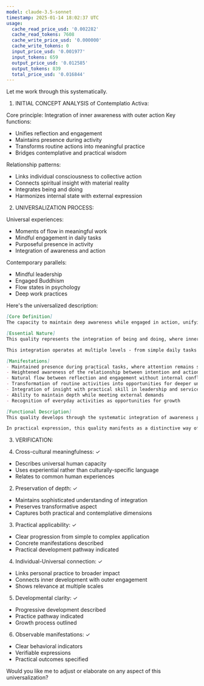 ```yaml
---
model: claude-3.5-sonnet
timestamp: 2025-01-14 18:02:37 UTC
usage:
  cache_read_price_usd: '0.002282'
  cache_read_tokens: 7608
  cache_write_price_usd: '0.000000'
  cache_write_tokens: 0
  input_price_usd: '0.001977'
  input_tokens: 659
  output_price_usd: '0.012585'
  output_tokens: 839
  total_price_usd: '0.016844'
---
```


Let me work through this systematically.

1. INITIAL CONCEPT ANALYSIS of Contemplatio Activa:

Core principle: Integration of inner awareness with outer action
Key functions:
- Unifies reflection and engagement
- Maintains presence during activity
- Transforms routine actions into meaningful practice
- Bridges contemplative and practical wisdom

Relationship patterns:
- Links individual consciousness to collective action
- Connects spiritual insight with material reality
- Integrates being and doing
- Harmonizes internal state with external expression

2. UNIVERSALIZATION PROCESS:

Universal experiences:
- Moments of flow in meaningful work
- Mindful engagement in daily tasks
- Purposeful presence in activity
- Integration of awareness and action

Contemporary parallels:
- Mindful leadership
- Engaged Buddhism
- Flow states in psychology
- Deep work practices

Here's the universalized description:

```markdown
[Core Definition]
The capacity to maintain deep awareness while engaged in action, unifying internal consciousness with external activity. This quality enables the transformation of routine tasks into meaningful practice through sustained presence, allowing wisdom to manifest through practical engagement while maintaining contemplative depth.

[Essential Nature]
This quality represents the integration of being and doing, where inner awareness and outer action become a unified field of conscious engagement. It transcends the apparent dichotomy between contemplative and active states, revealing how depth of presence can infuse and elevate practical activity. Rather than alternating between reflection and action, it establishes a dynamic synthesis where each enriches and informs the other.

This integration operates at multiple levels - from simple daily tasks to complex social engagement - always maintaining the thread of conscious presence while meeting practical demands. It transforms the quality of action through sustained awareness while simultaneously deepening understanding through engaged practice.

[Manifestations]
- Maintained presence during practical tasks, where attention remains stable despite activity
- Heightened awareness of the relationship between intention and action
- Natural flow between reflection and engagement without internal conflict
- Transformation of routine activities into opportunities for deeper understanding
- Integration of insight with practical skill in leadership and service
- Ability to maintain depth while meeting external demands
- Recognition of everyday activities as opportunities for growth

[Functional Description]
This quality develops through the systematic integration of awareness practices with daily activities, gradually dissolving the perceived barrier between contemplative and active states. It begins with simple tasks and progressively extends to more complex engagements, building the capacity to maintain presence while meeting increasingly demanding situations. The practice involves both formal training in presence and deliberate application in action.

In practical expression, this quality manifests as a distinctive way of engaging with tasks that maintains both efficiency and depth. Actions become more precise and meaningful, relationships more authentic, and work more purposeful. This integration enables handling complex situations with both practical effectiveness and wisdom, while maintaining inner stability and clarity regardless of external demands.
```

3. VERIFICATION:

1. Cross-cultural meaningfulness: ✓
- Describes universal human capacity
- Uses experiential rather than culturally-specific language
- Relates to common human experiences

2. Preservation of depth: ✓
- Maintains sophisticated understanding of integration
- Preserves transformative aspect
- Captures both practical and contemplative dimensions

3. Practical applicability: ✓
- Clear progression from simple to complex application
- Concrete manifestations described
- Practical development pathway indicated

4. Individual-Universal connection: ✓
- Links personal practice to broader impact
- Connects inner development with outer engagement
- Shows relevance at multiple scales

5. Developmental clarity: ✓
- Progressive development described
- Practice pathway indicated
- Growth process outlined

6. Observable manifestations: ✓
- Clear behavioral indicators
- Verifiable expressions
- Practical outcomes specified

Would you like me to adjust or elaborate on any aspect of this universalization?